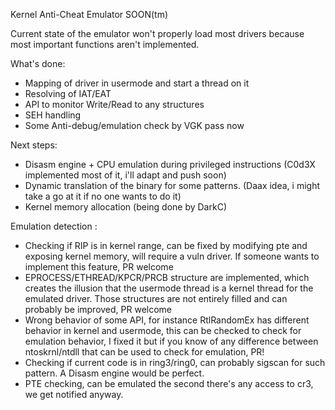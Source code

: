 Kernel Anti-Cheat Emulator
SOON(tm)

Current state of the emulator won't properly load most drivers because most important functions aren't implemented.

What's done: 
- Mapping of driver in usermode and start a thread on it
- Resolving of IAT/EAT
- API to monitor Write/Read to any structures
- SEH handling
- Some Anti-debug/emulation check by VGK pass now

Next steps:
- Disasm engine + CPU emulation during privileged instructions (C0d3X implemented most of it, i'll adapt and push soon)
- Dynamic translation of the binary for some patterns. (Daax idea, i might take a go at it if no one wants to do it)
- Kernel memory allocation (being done by DarkC)


Emulation detection :
- Checking if RIP is in kernel range, can be fixed by modifying pte and exposing kernel memory, will require a vuln driver. If someone wants to implement this feature, PR welcome
- EPROCESS/ETHREAD/KPCR/PRCB structure are implemented, which creates the illusion that the usermode thread is a kernel thread for the emulated driver. Those structures are not entirely filled and can probably be improved, PR welcome
- Wrong behavior of some API, for instance RtlRandomEx has different behavior in kernel and usermode, this can be checked to check for emulation behavior, I fixed it but if you know of any difference between ntoskrnl/ntdll that can be used to check for emulation, PR!
- Checking if current code is in ring3/ring0, can probably sigscan for such pattern. A Disasm engine would be perfect.
- PTE checking, can be emulated the second there's any access to cr3, we get notified anyway.
